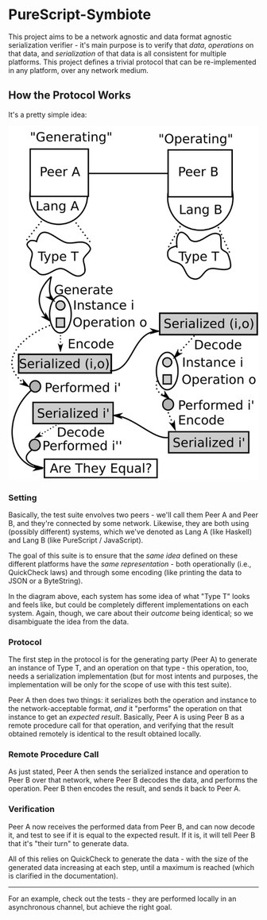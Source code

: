 # PureScript-Symbiote

This project aims to be a network agnostic and data format agnostic serialization verifier - it's main
purpose is to verify that _data_, _operations_ on that data, and _serialization_ of that data is
all consistent for multiple platforms. This project defines a trivial protocol that can be re-implemented
in any platform, over any network medium.

## How the Protocol Works

It's a pretty simple idea:

![](https://github.com/athanclark/symbiote/raw/master/images/drawing-rendered.png)

### Setting

Basically, the test suite envolves two peers - we'll call them Peer A and Peer B, and they're connected
by some network. Likewise, they are both using (possibly different) systems, which we've denoted as Lang A
(like Haskell) and Lang B (like PureScript / JavaScript).

The goal of this suite is to ensure that the _same idea_ defined on these different platforms have the
_same representation_ - both operationally (i.e., QuickCheck laws) and through some encoding (like printing
the data to JSON or a ByteString).

In the diagram above, each system has some idea of what "Type T" looks and feels like, but could be completely
different implementations on each system. Again, though, we care about their _outcome_ being identical; so we
disambiguate the idea from the data.

### Protocol

The first step in the protocol is for the generating party (Peer A) to generate an instance of Type T, and an operation
on that type - this operation, too, needs a serialization implementation (but for most intents and purposes,
the implementation will be only for the scope of use with this test suite).

Peer A then does two things: it serializes both the operation and instance to the network-acceptable format, _and_
it "performs" the operation on that instance to get an _expected result_. Basically, Peer A is using Peer B as a
remote procedure call for that operation, and verifying that the result obtained remotely is identical to the
result obtained locally.

### Remote Procedure Call

As just stated, Peer A then sends the serialized instance and operation to Peer B over that network, where Peer B
decodes the data, and performs the operation. Peer B then encodes the result, and sends it back to Peer A.

### Verification

Peer A now receives the performed data from Peer B, and can now decode it, and test to see if it is equal to the
expected result. If it is, it will tell Peer B that it's "their turn" to generate data.


All of this relies on QuickCheck to generate the data - with the size of the generated data increasing at each step,
until a maximum is reached (which is clarified in the documentation).

-------------

For an example, check out the tests - they are performed locally in an asynchronous channel, but achieve the right goal.
